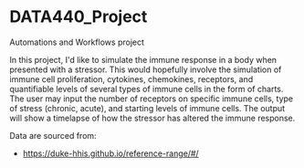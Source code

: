 # DATA440_Project
Automations and Workflows project

In this project, I'd like to simulate the immune response in a body when presented with a stressor. This would hopefully involve the simulation of immune cell proliferation, cytokines, chemokines, receptors, and quantifiable levels of several types of immune cells in the form of charts. The user may input the number of receptors on specific immune cells, type of stress (chronic, acute), and starting levels of immune cells. The output will show a timelapse of how the stressor has altered the immune response. 

Data are sourced from:
- https://duke-hhis.github.io/reference-range/#/
